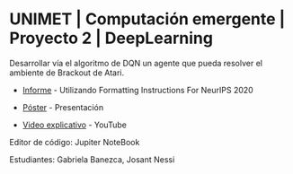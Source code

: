 # UNIMET | Computación emergente | Proyecto 2 | DeepLearning

Desarrollar vía el algoritmo de DQN un agente que pueda resolver el ambiente de Brackout de Atari.

* [Informe](https://drive.google.com/file/d/1DhS2PKTx8kihmVi9-9sd48Mee4PWk1aK/view?usp=sharing) - Utilizando Formatting Instructions For NeurIPS 2020

* [Póster](https://docs.google.com/presentation/d/1tqiX2J0Ksdvk4CH4fLmVaAMW3mKDOnIJzClkPyomSmA/edit?usp=sharing) - Presentación

* [Video explicativo](https://www.youtube.com/watch?v=YuT5Zh-AFv0&t=14s&ab_channel=GabrielaBanezca) - YouTube 

Editor de código: Jupiter NoteBook

Estudiantes: Gabriela Banezca, Josant Nessi
